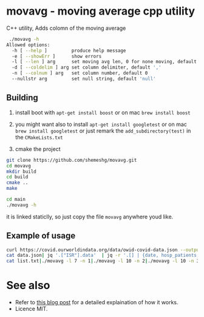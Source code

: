 
# movavg - moving average cpp utility

C++ utility, Adds colomn of the moving average

```bash
 ./movavg -h                              
Allowed options:
  -h [ --help ]         produce help message
  -e [ --showErr ]      show errors
  -l [ --len ] arg      set moving avg len, 0 for none moving, default 7
  -d [ --coldelim ] arg set column delimiter, default ',' 
  -n [ --colnum ] arg   set column number, default 0
  --nullstr arg         set null string, default 'null' 
```

## Building

1. install boot with `apt-get install boost` or on mac `brew install boost`
2. you might want also to install `apt-get install googletest` or on mac `brew install googletest`
or just remark the `add_subdirectory(test)` in the `CMakeLists.txt`

3. cmake the project

```bash
git clone https://github.com/shemeshg/movavg.git
cd movavg
mkdir build
cd build
cmake ..
make

cd main
./movavg -h
```

it is linked staticlly, so just copy the file `movavg` anywhere youd like.

## Example of usage

```bash
curl https://covid.ourworldindata.org/data/owid-covid-data.json --output data.json
cat data.json| jq '.["ISR"].data'  | jq -r '.[] | {date, hosp_patients, icu_patients_per_million, new_deaths_per_million} |join(",") '  > list.txt
cat list.txt|./movavg -l 7 -n 1|./movavg -l 10 -n 2|./movavg -l 10 -n 3
```

# See also

* Refer to [this blog post](http://kaizou.org/2014/11/gtest-cmake/) for a detailed explaination of how it works.
* Licence MIT.
